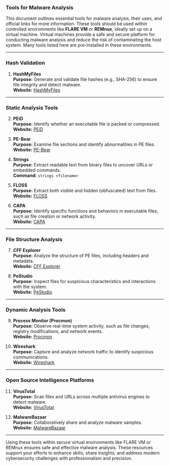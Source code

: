 ### **Tools for Malware Analysis**

This document outlines essential tools for malware analysis, their uses, and official links for more information. These tools should be used within controlled environments like **FLARE VM** or **REMnux**, ideally set up on a virtual machine. Virtual machines provide a safe and secure platform for conducting malware analysis and reduce the risk of contaminating the host system. Many tools listed here are pre-installed in these environments.

---

### **Hash Validation**

1. **HashMyFiles**  
   **Purpose:** Generate and validate file hashes (e.g., SHA-256) to ensure file integrity and detect malware.  
   **Website:** [HashMyFiles](https://www.nirsoft.net/utils/hash_my_files.html)

---

### **Static Analysis Tools**

2. **PEiD**  
   **Purpose:** Identify whether an executable file is packed or compressed.  
   **Website:** [PEiD](https://www.aldeid.com/wiki/PEiD)

3. **PE-Bear**  
   **Purpose:** Examine file sections and identify abnormalities in PE files.  
   **Website:** [PE-Bear](https://bearsoft.org/pe-bear/)

4. **Strings**  
   **Purpose:** Extract readable text from binary files to uncover URLs or embedded commands.  
   **Command:** `strings <filename>`

5. **FLOSS**  
   **Purpose:** Extract both visible and hidden (obfuscated) text from files.  
   **Website:** [FLOSS](https://github.com/mandiant/flare-floss)

6. **CAPA**  
   **Purpose:** Identify specific functions and behaviors in executable files, such as file creation or network activity.  
   **Website:** [CAPA](https://github.com/mandiant/capa)

---

### **File Structure Analysis**

7. **CFF Explorer**  
   **Purpose:** Analyze the structure of PE files, including headers and metadata.  
   **Website:** [CFF Explorer](https://ntcore.com/?page_id=388)

8. **PeStudio**  
   **Purpose:** Inspect files for suspicious characteristics and interactions with the system.  
   **Website:** [PeStudio](https://winitor.com/tools/pestudio/)

---

### **Dynamic Analysis Tools**

9. **Process Monitor (Procmon)**  
   **Purpose:** Observe real-time system activity, such as file changes, registry modifications, and network events.  
   **Website:** [Procmon](https://learn.microsoft.com/sysinternals/downloads/procmon)

10. **Wireshark**  
    **Purpose:** Capture and analyze network traffic to identify suspicious communications.  
    **Website:** [Wireshark](https://www.wireshark.org/)

---

### **Open Source Intelligence Platforms**

11. **VirusTotal**  
    **Purpose:** Scan files and URLs across multiple antivirus engines to detect malware.  
    **Website:** [VirusTotal](https://www.virustotal.com/)

12. **MalwareBazaar**  
    **Purpose:** Collaboratively share and analyze malware samples.  
    **Website:** [MalwareBazaar](https://bazaar.abuse.ch/)

---

Using these tools within secure virtual environments like FLARE VM or REMnux ensures safe and effective malware analysis. These resources support your efforts to enhance skills, share insights, and address modern cybersecurity challenges with professionalism and precision.

